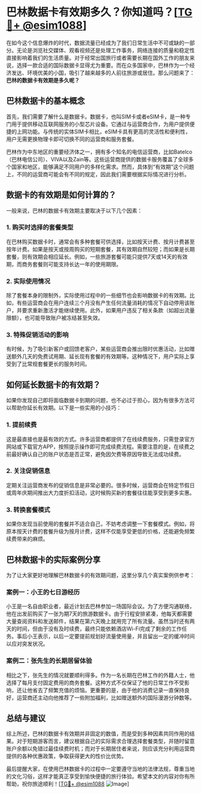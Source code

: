 # 巴林数据卡有效期多久？你知道吗？[[TG💪+ @esim1088](https://t.me/s/esim1088)]

在如今这个信息爆炸的时代，数据流量已经成为了我们日常生活中不可或缺的一部分。无论是浏览社交媒体、观看视频还是处理工作事务，网络连接的质量和稳定性直接影响着我们的生活质量。对于经常出国旅行或者需要长期在国外工作的朋友来说，选择一款合适的国际数据卡显得尤为重要。而在众多国家中，巴林作为一个经济发达、环境优美的小国，吸引了越来越多的人前往旅游或居住。那么问题来了：**巴林的数据卡有效期是多久呢？**

## 巴林数据卡的基本概念

首先，我们需要了解什么是数据卡。数据卡，也叫SIM卡或者eSIM卡，是一种专门用于提供移动互联网服务的小型芯片设备。它通过与运营商合作，为用户提供便捷的上网功能。与传统的实体SIM卡相比，eSIM卡具有更高的灵活性和便利性，用户无需更换物理卡即可切换不同的运营商和服务套餐。

巴林作为中东地区的重要经济体之一，拥有多个知名的电信运营商，比如Batelco（巴林电信公司）、VIVA以及Zain等。这些运营商提供的数据卡服务覆盖了全球多个国家和地区，能够满足不同用户的多样化需求。然而，具体到“有效期”这个问题上，不同的运营商可能会有不同的规定，因此我们需要根据实际情况进行分析。

## 数据卡的有效期是如何计算的？

一般来说，巴林的数据卡有效期主要取决于以下几个因素：

### 1. 购买时选择的套餐类型
在巴林购买数据卡时，通常会有多种套餐可供选择，比如按天计费、按月计费甚至按年计费。如果是按天或按周购买的短期套餐，其有效期自然较短；而如果是长期套餐，则有效期会相应延长。例如，一些旅游套餐可能只提供7天或14天的有效期，而商务套餐则可能支持长达一年的使用期限。

### 2. 实际使用情况
除了套餐本身的限制外，实际使用过程中的一些细节也会影响数据卡的有效期。比如，有些运营商会在用户连续三个月没有产生任何流量消耗的情况下自动停用该账户，并要求重新激活才能继续使用。此外，如果用户违反了相关条款（如超出流量限额），也可能导致账户被冻结甚至失效。

### 3. 特殊促销活动的影响
有时候，为了吸引新客户或回馈老客户，某些运营商会推出限时优惠活动，比如赠送额外几天的免费试用期、延长现有套餐的有效期等。这种情况下，用户实际上享受到了比常规套餐更长的服务时间。

## 如何延长数据卡的有效期？

如果你发现自己即将面临数据卡到期的问题，也不必过于担心，因为有很多方法可以帮助你延长有效期。以下是一些实用的小技巧：

### 1. 提前续费
这是最直接也是最有效的方式。许多运营商都提供了在线续费服务，只需登录官方网站或下载官方APP，按照提示操作即可完成续费流程。需要注意的是，在续费之前最好确认自己的账户状态是否正常，避免因欠费等原因导致无法成功续费。

### 2. 关注促销信息
定期关注运营商发布的促销信息是非常必要的。很多时候，运营商会在特定节假日或周年庆期间推出大力度折扣活动，这时候购买新的套餐往往能享受到更多实惠。

### 3. 转换套餐模式
如果你发现当前使用的套餐并不适合自己，不妨考虑调整一下套餐模式。例如，将原本按天计费的套餐升级为按月计费，这样不仅能享受更低的价格，还能避免频繁续费带来的麻烦。

## 巴林数据卡的实际案例分享

为了让大家更好地理解巴林数据卡的有效期问题，这里分享几个真实案例供参考：

### 案例一：小王的七日游经历
小王是一名自由职业者，最近计划去巴林参加一场国际会议。为了方便沟通联络，他在出发前购买了一张为期7天的旅游数据卡。由于行程安排紧凑，他每天都需要大量查阅资料和发送邮件，结果在第六天晚上就用完了所有流量。虽然当时还有两天的时间，但由于没有及时续费，最终只能依赖酒店Wi-Fi完成了剩余的工作任务。事后小王表示，以后一定要提前规划好流量使用量，并且留出一定的缓冲时间以应对突发状况。

### 案例二：张先生的长期居留体验
相比之下，张先生的情况就要顺利得多。作为一名长期在巴林工作的外籍人士，他选择了每月支付固定费用的商务套餐。这种方式不仅保证了他的日常工作不受影响，还让他省去了频繁充值的烦恼。更重要的是，由于他的消费记录一直保持良好，运营商还主动向他推荐了一些附加福利，比如赠送额外的国际漫游分钟数等。

## 总结与建议

综上所述，巴林的数据卡有效期并非固定的数值，而是受到多种因素共同作用的结果。对于短期游客而言，建议根据自己的实际需求合理选择套餐类型，并随时留意账户余额以免错过最佳续费时机；而对于长期居住者来说，则应该充分利用运营商提供的各种优惠政策，争取获得更大的性价比优势。

最后提醒大家，在使用巴林数据卡的过程中一定要遵守当地的法律法规，尊重当地的文化习俗，这样才能真正享受到愉快便捷的旅行体验。希望本文的内容对你有所帮助，祝你旅途顺利！[[TG💪+ @esim1088](https://t.me/s/esim1088) ![Image](https://i.postimg.cc/4NQfJmqS/Snipaste-2025-05-13-00-14-12.png)]